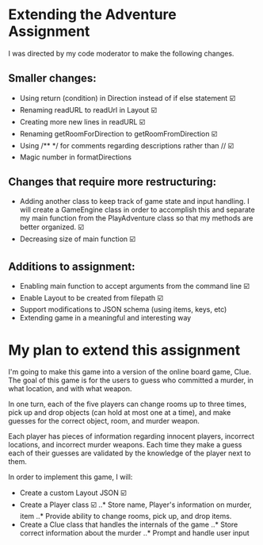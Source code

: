 # Extending the Adventure Assignment

I was directed by my code moderator to make the following changes.

## Smaller changes:
* Using return (condition) in Direction instead of if else statement :ballot_box_with_check:
* Renaming readURL to readUrl in Layout :ballot_box_with_check:
* Creating more new lines in readURL :ballot_box_with_check:
* Renaming getRoomForDirection to getRoomFromDirection :ballot_box_with_check:
* Using /** */ for comments regarding descriptions rather than // :ballot_box_with_check:
* Magic number in formatDirections

## Changes that require more restructuring:
* Adding another class to keep track of game state and input handling. I will create a GameEngine class in order to accomplish this and separate my main function from the PlayAdventure class so that my methods are better organized. :ballot_box_with_check:
* Decreasing size of main function :ballot_box_with_check:

## Additions to assignment:
* Enabling main function to accept arguments from the command line :ballot_box_with_check:
* Enable Layout to be created from filepath :ballot_box_with_check:
* Support modifications to JSON schema (using items, keys, etc)
* Extending game in a meaningful and interesting way

# My plan to extend this assignment

I'm going to make this game into a version of the online board game, Clue. The goal of this game is for the users to guess who committed a murder, in what location, and with what weapon.

In one turn, each of the five players can change rooms up to three times, pick up and drop objects (can hold at most one at a time), and make guesses for the correct object, room, and murder weapon.

Each player has pieces of information regarding innocent players, incorrect locations, and incorrect murder weapons. Each time they make a guess each of their guesses are validated by the knowledge of the player next to them.

In order to implement this game, I will:

* Create a custom Layout JSON :ballot_box_with_check:
* Create a Player class :ballot_box_with_check:
..* Store name, Player's information on murder, item
..* Provide ability to change rooms, pick up, and drop items.
* Create a Clue class that handles the internals of the game
..* Store correct information about the murder
..* Prompt and handle user input